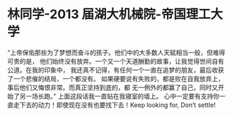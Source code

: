 # 林同学-2013 届湖大机械院-帝国理工大学

“上帝保佑那些为了梦想而奋斗的孩子。他们中的大多数人天赋相当一般，但难得可贵的是， 他们始终没有放弃。一个又一个天道酬勤的故事，让我觉得世间自有公道。在我的印象中， 我还真不记得，有任何一个一直在追梦的朋友，最后收获了一个悲催的结局，一个都没有。 如果硬要说有失败的，都是败在自我放弃上，事后他们又悔恨非常。而真正坚持到底的，都 无一例外的都赢了自己，同时又开始了另一场长跑。” 上面这段话我一直贴在我寝室的墙上。 心中一定要有支持你一直走下去的动力！即使现在没有也要找下去！Keep looking for, Don’t settle!&#x20;
